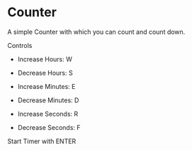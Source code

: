 # Counter
A simple Counter with which you can count and count down.

Controls
- Increase Hours: W
- Decrease Hours: S

- Increase Minutes: E
- Decrease Minutes: D

- Increase Seconds: R
- Decrease Seconds: F

Start Timer with ENTER
